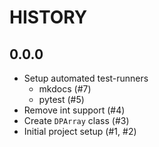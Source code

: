# HISTORY

## 0.0.0

- Setup automated test-runners
    - mkdocs (#7)
    - pytest (#5)
- Remove int support (#4)
- Create ``DPArray`` class (#3)
- Initial project setup (#1, #2)
